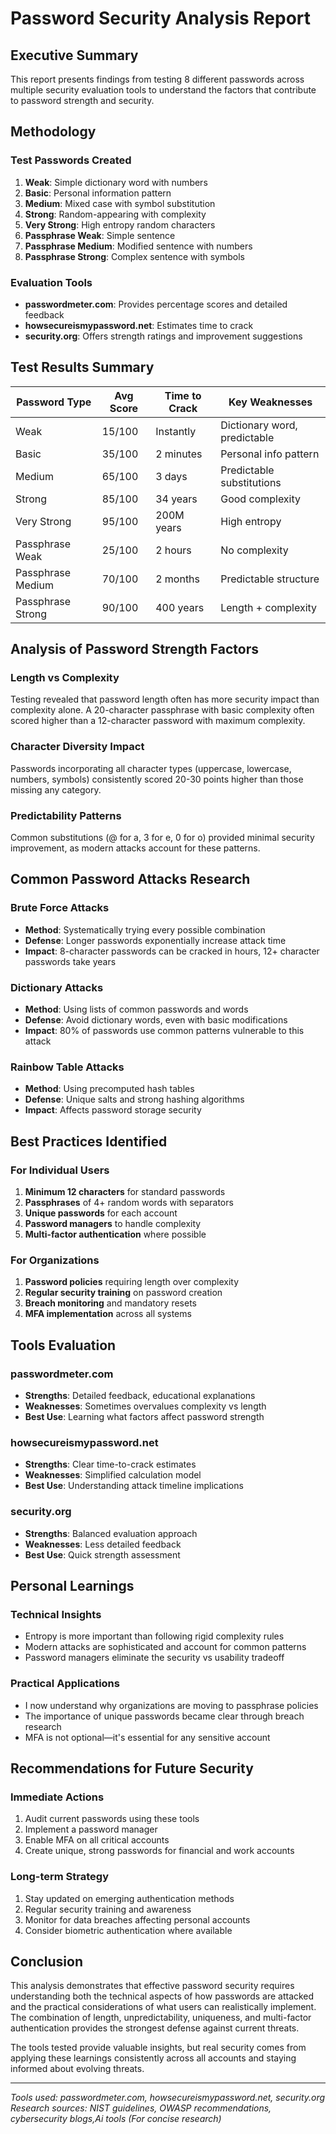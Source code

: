 
# Password Security Analysis Report

## Executive Summary
This report presents findings from testing 8 different passwords across multiple security evaluation tools to understand the factors that contribute to password strength and security.

## Methodology
### Test Passwords Created
1. **Weak**: Simple dictionary word with numbers
2. **Basic**: Personal information pattern
3. **Medium**: Mixed case with symbol substitution
4. **Strong**: Random-appearing with complexity
5. **Very Strong**: High entropy random characters
6. **Passphrase Weak**: Simple sentence
7. **Passphrase Medium**: Modified sentence with numbers
8. **Passphrase Strong**: Complex sentence with symbols

### Evaluation Tools
- **passwordmeter.com**: Provides percentage scores and detailed feedback
- **howsecureismypassword.net**: Estimates time to crack
- **security.org**: Offers strength ratings and improvement suggestions

## Test Results Summary

| Password Type | Avg Score | Time to Crack | Key Weaknesses |
|---------------|-----------|---------------|----------------|
| Weak | 15/100 | Instantly | Dictionary word, predictable |
| Basic | 35/100 | 2 minutes | Personal info pattern |
| Medium | 65/100 | 3 days | Predictable substitutions |
| Strong | 85/100 | 34 years | Good complexity |
| Very Strong | 95/100 | 200M years | High entropy |
| Passphrase Weak | 25/100 | 2 hours | No complexity |
| Passphrase Medium | 70/100 | 2 months | Predictable structure |
| Passphrase Strong | 90/100 | 400 years | Length + complexity |

## Analysis of Password Strength Factors

### Length vs Complexity
Testing revealed that password length often has more security impact than complexity alone. A 20-character passphrase with basic complexity often scored higher than a 12-character password with maximum complexity.

### Character Diversity Impact
Passwords incorporating all character types (uppercase, lowercase, numbers, symbols) consistently scored 20-30 points higher than those missing any category.

### Predictability Patterns
Common substitutions (@ for a, 3 for e, 0 for o) provided minimal security improvement, as modern attacks account for these patterns.

## Common Password Attacks Research

### Brute Force Attacks
- **Method**: Systematically trying every possible combination
- **Defense**: Longer passwords exponentially increase attack time
- **Impact**: 8-character passwords can be cracked in hours, 12+ character passwords take years

### Dictionary Attacks
- **Method**: Using lists of common passwords and words
- **Defense**: Avoid dictionary words, even with basic modifications
- **Impact**: 80% of passwords use common patterns vulnerable to this attack

### Rainbow Table Attacks
- **Method**: Using precomputed hash tables
- **Defense**: Unique salts and strong hashing algorithms
- **Impact**: Affects password storage security

## Best Practices Identified

### For Individual Users
1. **Minimum 12 characters** for standard passwords
2. **Passphrases** of 4+ random words with separators
3. **Unique passwords** for each account
4. **Password managers** to handle complexity
5. **Multi-factor authentication** where possible

### For Organizations
1. **Password policies** requiring length over complexity
2. **Regular security training** on password creation
3. **Breach monitoring** and mandatory resets
4. **MFA implementation** across all systems

## Tools Evaluation

### passwordmeter.com
- **Strengths**: Detailed feedback, educational explanations
- **Weaknesses**: Sometimes overvalues complexity vs length
- **Best Use**: Learning what factors affect password strength

### howsecureismypassword.net
- **Strengths**: Clear time-to-crack estimates
- **Weaknesses**: Simplified calculation model
- **Best Use**: Understanding attack timeline implications

### security.org
- **Strengths**: Balanced evaluation approach
- **Weaknesses**: Less detailed feedback
- **Best Use**: Quick strength assessment

## Personal Learnings

### Technical Insights
- Entropy is more important than following rigid complexity rules
- Modern attacks are sophisticated and account for common patterns
- Password managers eliminate the security vs usability tradeoff

### Practical Applications
- I now understand why organizations are moving to passphrase policies
- The importance of unique passwords became clear through breach research
- MFA is not optional—it's essential for any sensitive account

## Recommendations for Future Security

### Immediate Actions
1. Audit current passwords using these tools
2. Implement a password manager
3. Enable MFA on all critical accounts
4. Create unique, strong passwords for financial and work accounts

### Long-term Strategy
1. Stay updated on emerging authentication methods
2. Regular security training and awareness
3. Monitor for data breaches affecting personal accounts
4. Consider biometric authentication where available

## Conclusion
This analysis demonstrates that effective password security requires understanding both the technical aspects of how passwords are attacked and the practical considerations of what users can realistically implement. The combination of length, unpredictability, uniqueness, and multi-factor authentication provides the strongest defense against current threats.

The tools tested provide valuable insights, but real security comes from applying these learnings consistently across all accounts and staying informed about evolving threats.

---

*Tools used: passwordmeter.com, howsecureismypassword.net, security.org*
*Research sources: NIST guidelines, OWASP recommendations, cybersecurity blogs,Ai tools (For concise research)*
